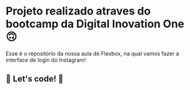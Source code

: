 # Projeto realizado atraves do bootcamp da Digital Inovation One 🙃

Esse é o repositório da nossa aula de Flexbox, na qual vamos fazer a interface de login do Instagram! 

## 🚀 Let's code! 🚀
